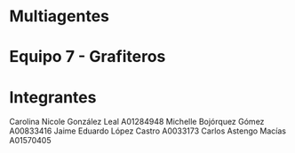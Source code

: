 # Multiagentes

# Equipo 7 - Grafiteros

# Integrantes
Carolina Nicole González Leal A01284948
Michelle Bojórquez Gómez A00833416
Jaime Eduardo López Castro A0033173
Carlos Astengo Macías A01570405

